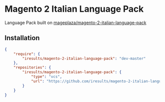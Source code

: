 # Magento 2 Italian Language Pack

Language Pack built on [mageplaza/magento-2-italian-language-pack](https://github.com/mageplaza/magento-2-italian-language-pack)

## Installation

```json
{
    "require": {
        "iresults/magento-2-italian-language-pack": "dev-master"
    },
    "repositories": {
        "iresults/magento-2-italian-language-pack": {
            "type": "vcs",
            "url": "https://github.com/iresults/magento-2-italian-language-pack.git"
        }
    }
}
```
